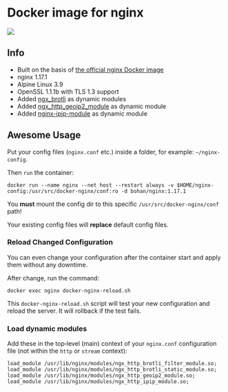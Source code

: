 # Docker image for nginx

[![](https://images.microbadger.com/badges/image/bohan/nginx:1.17.1.svg)](https://hub.docker.com/r/bohan/nginx)

## Info

 * Built on the basis of [the official nginx Docker image](https://github.com/nginxinc/docker-nginx/blob/f9fbfcbcb24cb1fd6d207d33e9345d3e6dbb8ff2/mainline/alpine/Dockerfile)
 * nginx 1.17.1
 * Alpine Linux 3.9
 * OpenSSL 1.1.1b with TLS 1.3 support
 * Added [ngx_brotli](https://github.com/eustas/ngx_brotli/tree/8104036af9cff4b1d34f22d00ba857e2a93a243c) as dynamic modules
 * Added [ngx_http_geoip2_module](https://github.com/leev/ngx_http_geoip2_module/tree/3.2) as dynamic module
 * Added [nginx-ipip-module](https://github.com/ipipdotnet/nginx-ipip-module/tree/13d33e0d0c99fb3616d9c6a06562a1193098f9f9) as dynamic module

## **Awesome** Usage

Put your config files (`nginx.conf` etc.) inside a folder, for example: `~/nginx-config`.

Then `run` the container:

    docker run --name nginx --net host --restart always -v $HOME/nginx-config:/usr/src/docker-nginx/conf:ro -d bohan/nginx:1.17.1

You **must** mount the config dir to this specific `/usr/src/docker-nginx/conf` path!

Your existing config files will **replace** default config files.

### Reload Changed Configuration

You can even change your configuration after the container start and apply them without any downtime.

After change, run the command:

    docker exec nginx docker-nginx-reload.sh

This `docker-nginx-reload.sh` script will test your new configuration and reload the server. It will rollback if the test fails.

### Load dynamic modules

Add these in the top‑level (main) context of your `nginx.conf` configuration file (not within the `http` or `stream` context):

    load_module /usr/lib/nginx/modules/ngx_http_brotli_filter_module.so;
    load_module /usr/lib/nginx/modules/ngx_http_brotli_static_module.so;
    load_module /usr/lib/nginx/modules/ngx_http_geoip2_module.so;
    load_module /usr/lib/nginx/modules/ngx_http_ipip_module.so;
